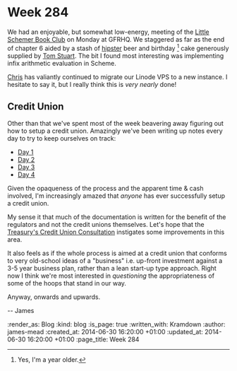 Week 284
========

We had an enjoyable, but somewhat low-energy, meeting of the [Little Schemer Book Club][] on Monday at GFRHQ. We staggered as far as the end of chapter 6 aided by a stash of [hipster][] beer and birthday [^1] cake generously supplied by [Tom Stuart][]. The bit I found most interesting was implementing infix arithmetic evaluation in Scheme.

[Chris][] has valiantly continued to migrate our Linode VPS to a new instance. I hesitate to say it, but I really think this is _very nearly_ done!

## Credit Union

Other than that we've spent most of the week beavering away figuring out how to setup a credit union. Amazingly we've been writing up notes every day to try to keep ourselves on track:

* [Day 1][] 
* [Day 2][] 
* [Day 3][] 
* [Day 4][] 

Given the opaqueness of the process and the apparent time & cash involved, I'm increasingly amazed that _anyone_ has ever successfully setup a credit union.

My sense it that much of the documentation is written for the benefit of the regulators and not the credit unions themselves. Let's hope that the [Treasury's Credit Union Consultation][] instigates some improvements in this area.

It also feels as if the whole process is aimed at a credit union that conforms to very old-school ideas of a "business" i.e. up-front investment against a 3-5 year business plan, rather than a lean start-up type approach. Right now I think we're most interested in _questioning_ the appropriateness of some of the hoops that stand in our way.

Anyway, onwards and upwards.

-- James


[Little Schemer Book Club]: http://lanyrd.com/series/little-schemer-book-club/
[hipster]: http://www.thekernelbrewery.com/
[Tom Stuart]: http://codon.com
[Chris]: /chris-roos
[Day 1]: /project-credit-union-day-1
[Day 2]: /project-credit-union-day-2
[Day 3]: /project-credit-union-day-3
[Day 4]: /project-credit-union-day-4
[Treasury's Credit Union Consultation]: https://www.gov.uk/government/consultations/british-credit-unions-at-50-call-for-evidence

[^1]: Yes, I'm a year older.


:render_as: Blog
:kind: blog
:is_page: true
:written_with: Kramdown
:author: james-mead
:created_at: 2014-06-30 16:20:00 +01:00
:updated_at: 2014-06-30 16:20:00 +01:00
:page_title: Week 284
